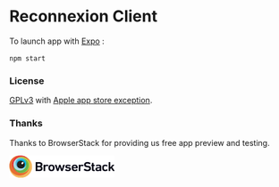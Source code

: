 Reconnexion Client
==================

To launch app with [Expo](https://expo.io/) :

```
npm start
```

### License

[GPLv3](LICENSE) with [Apple app store exception](COPYING.iOS).

### Thanks

Thanks to BrowserStack for providing us free app preview and testing.

[![BrowserStack](assets/browser-stack.png)](https://www.browserstack.com)
